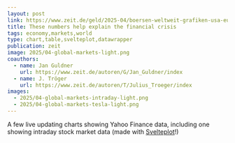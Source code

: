 ```yaml
---
layout: post
link: https://www.zeit.de/geld/2025-04/boersen-weltweit-grafiken-usa-europa-china
title: These numbers help explain the financial crisis
tags: economy,markets,world
type: chart,table,svelteplot,datawrapper
publication: zeit
image: 2025/04-global-markets-light.png
coauthors: 
  - name: Jan Guldner
    url: https://www.zeit.de/autoren/G/Jan_Guldner/index
  - name: J. Tröger
    url: https://www.zeit.de/autoren/T/Julius_Troeger/index
images:
  - 2025/04-global-markets-intraday-light.png
  - 2025/04-global-markets-tesla-light.png
---
```


A few live updating charts showing Yahoo Finance data, including one showing intraday stock market data (made with [Svelteplot](https://svelteplot.dev)!)